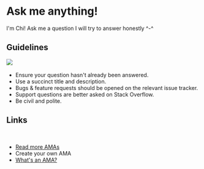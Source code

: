 # Ask me anything!​
I'm Chi!
Ask me a question
I will try to answer honestly ^-^
## Guidelines
​![](https://www.google.com/url?sa=i&url=https%3A%2F%2Fthegioitranhsondau.com%2Ftranh-ve-thieu-nu-mac-ao-dai-hong-dep-diu-dang.html&psig=AOvVaw3C0meq72n7IpK6SPFF4Y-r&ust=1602853199872000&source=images&cd=vfe&ved=0CAIQjRxqFwoTCKjE8d7TtuwCFQAAAAAdAAAAABAI)
- Ensure your question hasn't already been answered.
- Use a succinct title and description.
- Bugs & feature requests should be opened on the relevant issue tracker.
- Support questions are better asked on Stack Overflow.
- Be civil and polite.
​
## Links
​
- [Read more AMAs](https://www.reddit.com/r/IAmA/)
- Create your own AMA
- [What's an AMA?](https://en.wikipedia.org/wiki/R/IAmA)
